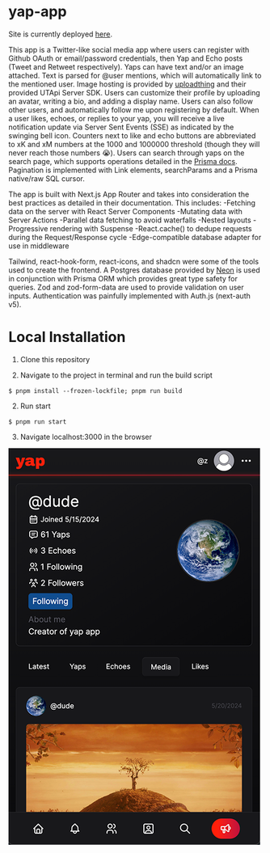 # yap-app

Site is currently deployed [here](https://yap-app.onrender.com).

This app is a Twitter-like social media app where users can register with Github OAuth or email/password credentials, then Yap and Echo posts (Tweet and Retweet respectively). Yaps can have text and/or an image attached. Text is parsed for @user mentions, which will automatically link to the mentioned user. Image hosting is provided by [uploadthing](https://uploadthing.com/) and their provided UTApi Server SDK. Users can customize their profile by uploading an avatar, writing a bio, and adding a display name. Users can also follow other users, and automatically follow me upon registering by default. When a user likes, echoes, or replies to your yap, you will receive a live notification update via Server Sent Events (SSE) as indicated by the swinging bell icon. Counters next to like and echo buttons are abbreviated to xK and xM numbers at the 1000 and 1000000 threshold (though they will never reach those numbers 😭). Users can search through yaps on the search page, which supports operations detailed in the [Prisma docs](https://www.prisma.io/docs/orm/prisma-client/queries/full-text-search). Pagination is implemented with Link elements, searchParams and a Prisma native/raw SQL cursor.

The app is built with Next.js App Router and takes into consideration the best practices as detailed in their documentation. This includes:
-Fetching data on the server with React Server Components
-Mutating data with Server Actions
-Parallel data fetching to avoid waterfalls
-Nested layouts
-Progressive rendering with Suspense
-React.cache() to dedupe requests during the Request/Response cycle
-Edge-compatible database adapter for use in middleware

Tailwind, react-hook-form, react-icons, and shadcn were some of the tools used to create the frontend. A Postgres database provided by [Neon](https://neon.tech) is used in conjunction with Prisma ORM which provides great type safety for queries. Zod and zod-form-data are used to provide validation on user inputs. Authentication was painfully implemented with Auth.js (next-auth v5).

# Local Installation

1. Clone this repository

2. Navigate to the project in terminal and run the build script

```console
$ pnpm install --frozen-lockfile; pnpm run build
```

2. Run start

```console
$ pnpm run start
```

3. Navigate localhost:3000 in the browser

![yap-app](images/yap-app.png)
